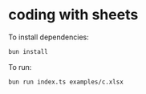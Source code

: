 # coding with sheets

To install dependencies:

```bash
bun install
```

To run:

```bash
bun run index.ts examples/c.xlsx
```
